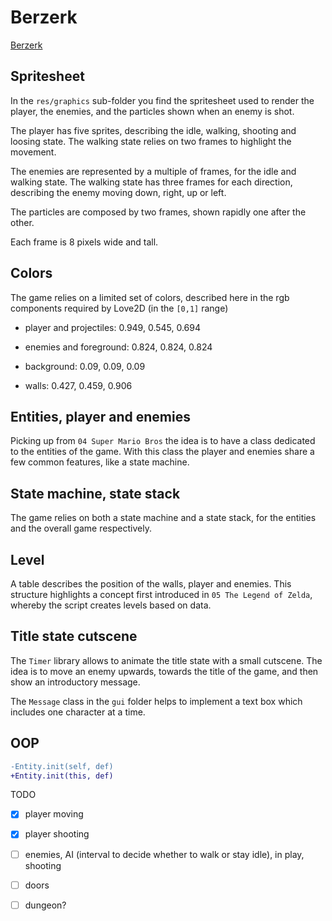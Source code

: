 # Berzerk

[Berzerk](<https://en.wikipedia.org/wiki/Berzerk_(video_game)>)

## Spritesheet

In the `res/graphics` sub-folder you find the spritesheet used to render the player, the enemies, and the particles shown when an enemy is shot.

The player has five sprites, describing the idle, walking, shooting and loosing state. The walking state relies on two frames to highlight the movement.

The enemies are represented by a multiple of frames, for the idle and walking state. The walking state has three frames for each direction, describing the enemy moving down, right, up or left.

The particles are composed by two frames, shown rapidly one after the other.

Each frame is 8 pixels wide and tall.

## Colors

The game relies on a limited set of colors, described here in the rgb components required by Love2D (in the `[0,1]` range)

- player and projectiles: 0.949, 0.545, 0.694

- enemies and foreground: 0.824, 0.824, 0.824

- background: 0.09, 0.09, 0.09

- walls: 0.427, 0.459, 0.906

## Entities, player and enemies

Picking up from `04 Super Mario Bros` the idea is to have a class dedicated to the entities of the game. With this class the player and enemies share a few common features, like a state machine.

## State machine, state stack

The game relies on both a state machine and a state stack, for the entities and the overall game respectively.

## Level

A table describes the position of the walls, player and enemies. This structure highlights a concept first introduced in `05 The Legend of Zelda`, whereby the script creates levels based on data.

## Title state cutscene

The `Timer` library allows to animate the title state with a small cutscene. The idea is to move an enemy upwards, towards the title of the game, and then show an introductory message.

The `Message` class in the `gui` folder helps to implement a text box which includes one character at a time.

## OOP

```diff
-Entity.init(self, def)
+Entity.init(this, def)
```

TODO

- [x] player moving

- [x] player shooting

- [ ] enemies, AI (interval to decide whether to walk or stay idle), in play, shooting

- [ ] doors

- [ ] dungeon?
